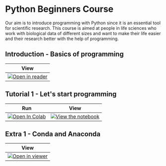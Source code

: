 # Python Beginners Course 

Our aim is to introduce programming with Python since it is an essential tool for scientific research. This course is aimed at people in life sciences who work with biological data of different sizes and want to make their life easier and their research better with the help of programming.

## Introduction - Basics of programming
| View |
| ---- |
|[![Open in reader](https://img.shields.io/badge/read-html-red)](https://htmlpreview.github.io/?https://github.com/bgur123/python-beginners-course/blob/master/Presentations/extra/0_Intro_Programming.html)|

## Tutorial 1 - Let's start programming
| Run | View |
| --- | ---- |
| [![Open In Colab](https://colab.research.google.com/assets/colab-badge.svg)](https://colab.research.google.com/github/bgur123/python-beginners-course/blob/master/Presentations/1_Lets_start_programming.ipynb) | [![View the notebook](https://img.shields.io/badge/render-nbviewer-orange.svg)](https://nbviewer.jupyter.org/github/bgur123/python-beginners-course/blob/master/Presentations/1_Lets_start_programming.ipynb) | 

## Extra 1 - Conda and Anaconda
| View |
| ---- |
|[![Open in viewer](https://avatars1.githubusercontent.com/u/384997?s=400&u=97ca532d34f19bbe6c6ba5ed570af539a8e6e018&v=4)](https://htmlpreview.github.io/?https://github.com/bgur123/python-beginners-course/blob/master/Presentations/extra/Intro_Conda.html)|
